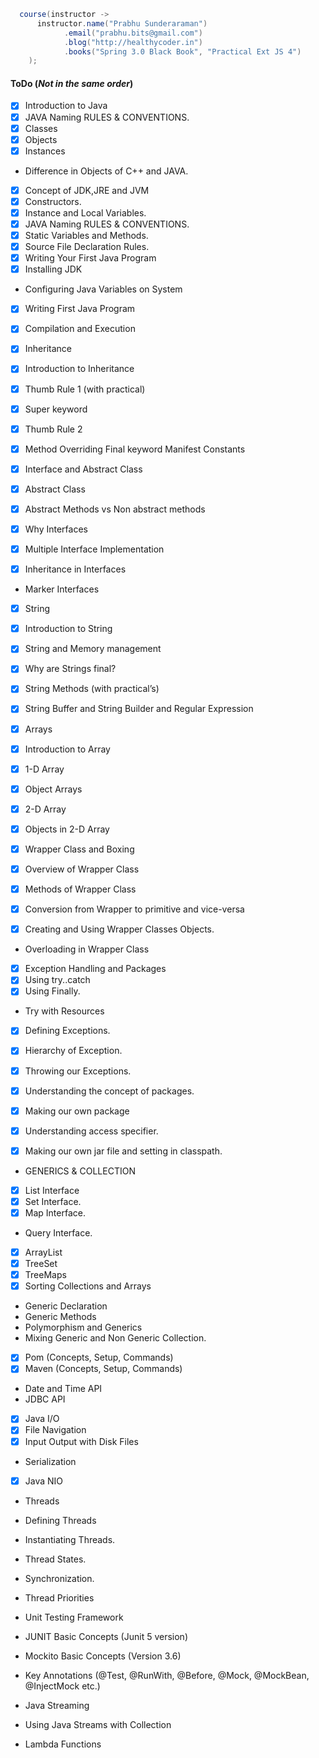 ```java
  course(instructor -> 
      instructor.name("Prabhu Sunderaraman")
            .email("prabhu.bits@gmail.com")
            .blog("http://healthycoder.in")
            .books("Spring 3.0 Black Book", "Practical Ext JS 4")
    );
```

#### ToDo (_Not in the same order_)


* [x] Introduction to Java
* [x] JAVA Naming RULES & CONVENTIONS.
* [x] Classes
* [x] Objects
* [x] Instances
* Difference in Objects of C++ and JAVA.
* [x] Concept of JDK,JRE and JVM
* [x] Constructors.
* [x] Instance and Local Variables.
* [x] JAVA Naming RULES & CONVENTIONS.
* [x] Static Variables and Methods.
* [x] Source File Declaration Rules.
* [x] Writing Your First Java Program
* [x] Installing JDK
* Configuring Java Variables on System
* [x] Writing First Java Program
* [x] Compilation and Execution

* [x] Inheritance
* [x] Introduction to Inheritance
* [x] Thumb Rule 1 (with practical)
* [x] Super keyword
* [x] Thumb Rule 2
* [x] Method Overriding Final keyword Manifest Constants
* [x] Interface and Abstract Class 

* [x] Abstract Class
* [x] Abstract Methods vs Non abstract methods
* [x] Why Interfaces
* [x] Multiple Interface Implementation
* [x] Inheritance in Interfaces
* Marker Interfaces
* [x] String

* [x] Introduction to String
* [x] String and Memory management
* [x] Why are Strings final?
* [x] String Methods (with practical’s)
* [x] String Buffer and String Builder and Regular Expression

* [x] Arrays
* [x] Introduction to Array
* [x] 1-D Array
* [x] Object Arrays
* [x] 2-D Array
* [x] Objects in 2-D Array

* [x] Wrapper Class and Boxing
* [x] Overview of Wrapper Class
* [x] Methods of Wrapper Class
* [x] Conversion from Wrapper to primitive and vice-versa
* [x] Creating and Using Wrapper Classes Objects.
* Overloading in Wrapper Class
* [x] Exception Handling and Packages
* [x] Using try..catch
* [x] Using Finally.
* Try with Resources
* [x] Defining Exceptions.
* [x] Hierarchy of Exception.
* [x] Throwing our Exceptions.

* [x] Understanding the concept of packages.
* [x] Making our own package
* [x] Understanding access specifier.
* [x] Making our own jar file and setting in classpath.
* GENERICS & COLLECTION 

* [x] List Interface
* [x] Set Interface.
* [x] Map Interface.
* Query Interface.
* [x] ArrayList
* [x] TreeSet
* [x] TreeMaps
* [x] Sorting Collections and Arrays
* Generic Declaration
* Generic Methods
* Polymorphism and Generics
* Mixing Generic and Non Generic Collection.

* [x] Pom (Concepts, Setup, Commands)
* [x] Maven  (Concepts, Setup, Commands)
* Date and Time API
* JDBC API

* [x] Java I/O 
* [x] File Navigation
* [x] Input Output with Disk Files
* Serialization
* [x] Java NIO


* Threads
* Defining Threads
* Instantiating Threads.
* Thread States.
* Synchronization.
* Thread Priorities
* Unit Testing Framework

* JUNIT Basic Concepts (Junit 5 version)
* Mockito Basic Concepts (Version 3.6)
* Key Annotations (@Test, @RunWith, @Before, @Mock, @MockBean, @InjectMock etc.)

* Java Streaming
* Using Java Streams with Collection
* Lambda Functions
